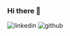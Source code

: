 ### Hi there 👋

![linkedin](https://img.shields.io/badge/Linkedin-0e76a8?style=for-the-badge&logo=Linkedin&logoColor=white)
![github](https://img.shields.io/badge/GitHub-000000?style=for-the-badge&logo=GitHub&logoColor=white)

<!--
**Vlad-syss/Vlad-syss** is a ✨ _special_ ✨ repository because its `README.md` (this file) appears on your GitHub profile.

Here are some ideas to get you started:

- 🔭 I’m currently working on ...
- 🌱 I’m currently learning ...
- 👯 I’m looking to collaborate on ...
- 🤔 I’m looking for help with ...
- 💬 Ask me about ...
- 📫 How to reach me: ...
- 😄 Pronouns: ...
- ⚡ Fun fact: ...
-->
